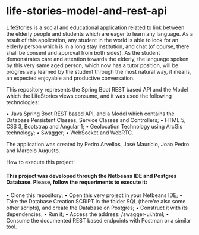 # life-stories-model-and-rest-api

LifeStories is a social and educational application related to link between the elderly people and students which are eager to learn any language. As a result of this application, any student in the world is able to look for an elderly person which is in a long stay institution, and chat (of course, there shall be consent and approval from both sides). As the student demonstrates care and attention towards the elderly, the language spoken by this very same aged person, which now has a tutor position, will be progresively learned by the student through the most natural way, it means, an expected enjoyable and productive conversation. 

This repository represents the Spring Boot REST based API and the Model which the LifeStories views consume, and it was used the following technologies: 

•	Java Spring Boot REST based API, and a Model which contains the Database Persistent Classes, Service Classes and Controllers;
•	HTML 5, CSS 3, Bootstrap and Angular 1;
•	Geolocation Technology using ArcGis technology;
• Swagger;
•	WebSocket and WebRTC.

The application was created by Pedro Arvellos, José Maurício, Joao Pedro and Marcelo Augusto. 

How to execute this project:

#### This project was developed through the Netbeans IDE and Postgres Database. Please, follow the requeriments to execute it:

• Clone this repository;
• Open this very project in your Netbeans IDE;
• Take the Database Creation SCRIPT in the folder SQL (there're also some other scripts), and create the Database on Postgres;
• Construct it with its dependencies;
• Run it;
• Access the address: <context>/swagger-ui.html;
• Consume the documented REST based endpoints with Postman or a similar tool. 
